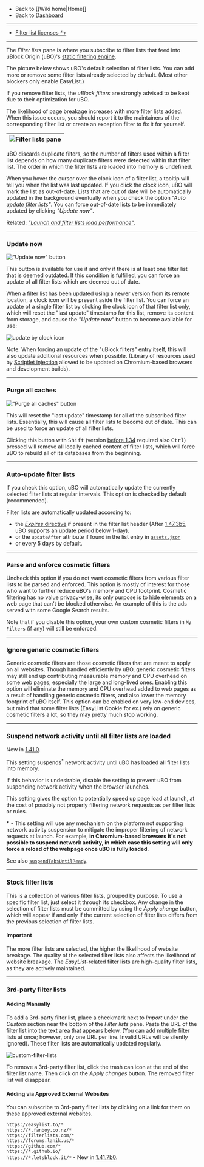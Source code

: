 - Back to [[Wiki home|Home]]
- Back to [Dashboard](./Dashboard)

***

- [Filter list licenses ↪](./Filter-list-licenses)

***

The _Filter lists_ pane is where you subscribe to filter lists that feed into uBlock Origin (uBO)'s [static filtering engine](./Overview-of-uBlock's-network-filtering-engine:-details#static-filtering).

The picture below shows uBO's default selection of filter lists. You can add more or remove some filter lists already selected by default. (Most other blockers only enable EasyList.)

If you remove filter lists, the _uBlock filters_ are strongly advised to be kept due to their optimization for uBO.

The likelihood of page breakage increases with more filter lists added. When this issue occurs, you should report it to the maintainers of the corresponding filter list or create an exception filter to fix it for yourself.

![Filter lists pane](https://user-images.githubusercontent.com/95879668/152668651-7032a46d-8e66-4f8e-9e2b-dee79e73a972.png) |
--- |

uBO discards duplicate filters, so the number of filters used within a filter list depends on how many duplicate filters were detected within that filter list. The order in which the filter lists are loaded into memory is undefined.

When you hover the cursor over the clock icon of a filter list, a tooltip will tell you when the list was last updated. If you click the clock icon, uBO will mark the list as out-of-date. Lists that are out of date will be automatically updated in the background eventually when you check the option _"Auto update filter lists"_. You can force out-of-date lists to be immediately updated by clicking _"Update now"_.

Related: [_"Launch and filter lists load performance"_](./Launch-and-filter-lists-load-performance).

***

### Update now

![_"Update now"_ button](https://user-images.githubusercontent.com/585534/143616552-94dd8b15-d33c-4d45-97bd-2f73f95972ba.png)

This button is available for use if and only if there is at least one filter list that is deemed outdated. If this condition is fulfilled, you can force an update of all filter lists which are deemed out of date.

When a filter list has been updated using a newer version from its remote location, a clock icon will be present aside the filter list. You can force an update of a single filter list by clicking the clock icon of that filter list only, which will reset the "last update" timestamp for this list, remove its content from storage, and cause the _"Update now"_ button to become available for use:

![update by clock icon](https://user-images.githubusercontent.com/886325/148108034-73419703-10a1-4f72-af4b-5dd5231fface.gif)

Note: When forcing an update of the "uBlock filters" entry itself, this will also update additional resources when possible. (Library of resources used by [Scriptlet injection](./Static-filter-syntax#scriptlet-injection) allowed to be updated on Chromium-based browsers and development builds).

***

### Purge all caches

![_"Purge all caches"_ button](https://user-images.githubusercontent.com/585534/143480823-7b54e49d-fea7-4416-963d-c679243c770d.png)

This will reset the "last update" timestamp for all of the subscribed filter lists. Essentially, this will cause all filter lists to become out of date. This can be used to force an update of all filter lists.

Clicking this button with <kbd>Shift</kbd> (version [before 1.34](https://github.com/gorhill/uBlock/commit/972feae05d22239c46b837e64001f9f322724585) required also <kbd>Ctrl</kbd>) pressed will remove all locally cached content of filter lists, which will force uBO to rebuild all of its databases from the beginning.

***

### Auto-update filter lists

If you check this option, uBO will automatically update the currently selected filter lists at regular intervals. This option is checked by default (recommended).

Filter lists are automatically updated according to:
- the [_Expires_ directive](https://help.eyeo.com/en/adblockplus/how-to-write-filters#special-comments) if present in the filter list header (After [1.47.3b5](https://github.com/gorhill/uBlock/commit/db118483c91da468d22b943aba07bbcfc2e37427), uBO supports an update period below 1-day). 
- or the `updateAfter` attribute if found in the list entry in [`assets.json`](https://github.com/gorhill/uBlock/blob/master/assets/assets.json)
- or every 5 days by default.

***

### Parse and enforce cosmetic filters

Uncheck this option if you do not want cosmetic filters from various filter lists to be parsed and enforced. This option is mostly of interest for those who want to further reduce uBO's memory and CPU footprint. Cosmetic filtering has no value privacy-wise, its only purpose is to [hide elements](./Does-uBlock-Origin-block-ads-or-just-hide-them%3F) on a web page that can't be blocked otherwise. An example of this is the ads served with some Google Search results.

Note that if you disable this option, your own custom cosmetic filters in `My Filters` (if any) will still be enforced.

***

### Ignore generic cosmetic filters 

Generic cosmetic filters are those cosmetic filters that are meant to apply on all websites. Though handled efficiently by uBO, generic cosmetic filters may still end up contributing measurable memory and CPU overhead on some web pages, especially the large and long-lived ones.
Enabling this option will eliminate the memory and CPU overhead added to web pages as a result of handling generic cosmetic filters, and also lower the memory footprint of uBO itself.
This option can be enabled on very low-end devices, but mind that some filter lists (EasyList Cookie for ex.) rely on generic cosmetic filters a lot, so they may pretty much stop working.

***

### Suspend network activity until all filter lists are loaded

New in [1.41.0](https://github.com/gorhill/uBlock/commit/925c8d5d0c37dbc1f82e57a92e74350de2c5eab1).

This setting suspends<sup>*</sup> network activity until uBO has loaded all filter lists into memory.

If this behavior is undesirable, disable the setting to prevent uBO from suspending network activity when the browser launches.

This setting gives the option to potentially speed up page load at launch, at the cost of possibly not properly filtering network requests as per filter lists or rules.

__*__ - This setting will use any mechanism on the platform not supporting network activity suspension to mitigate the improper filtering of network requests at launch. For example, **in Chromium-based browsers it's not possible to suspend network activity, in which case this setting will only force a reload of the webpage once uBO is fully loaded**.

See also [`suspendTabsUntilReady`](./Advanced-settings#suspendtabsuntilready).

***

### Stock filter lists

This is a collection of various filter lists, grouped by purpose. To use a specific filter list, just select it through its checkbox. Any change in the selection of filter lists must be committed by using the _Apply change_ button, which will appear if and only if the current selection of filter lists differs from the previous selection of filter lists.

#### Important

The more filter lists are selected, the higher the likelihood of website breakage. The quality of the selected filter lists also affects the likelihood of website breakage. The _EasyList_-related filter lists are high-quality filter lists, as they are actively maintained.

***

### 3rd-party filter lists

#### Adding Manually

To add a 3rd-party filter list, place a checkmark next to _Import_ under the _Custom_ section near the bottom of the _Filter lists_ pane. Paste the URL of the filter list into the text area that appears below. (You can add multiple filter lists at once; however, only one URL per line. Invalid URLs will be silently ignored). These filter lists are automatically updated regularly.

![custom-filter-lists](https://user-images.githubusercontent.com/886325/41821466-99d67040-77e1-11e8-9973-08f9fe4f4049.png)

To remove a 3rd-party filter list, click the trash can icon at the end of the filter list name. Then click on the _Apply changes_ button. The removed filter list will disappear.

#### Adding via Approved External Websites

You can subscribe to 3rd-party filter lists by clicking on a link for them on these approved external websites.

`https://easylist.to/*`  
`https://*.fanboy.co.nz/*`  
`https://filterlists.com/*`  
`https://forums.lanik.us/*`  
`https://github.com/*`  
`https://*.github.io/`  
`https://*.letsblock.it/*` - New in [1.41.7b0](https://github.com/gorhill/uBlock/commit/26048a11bcd002cafc4b2b2fdcb709115a2e07e4).